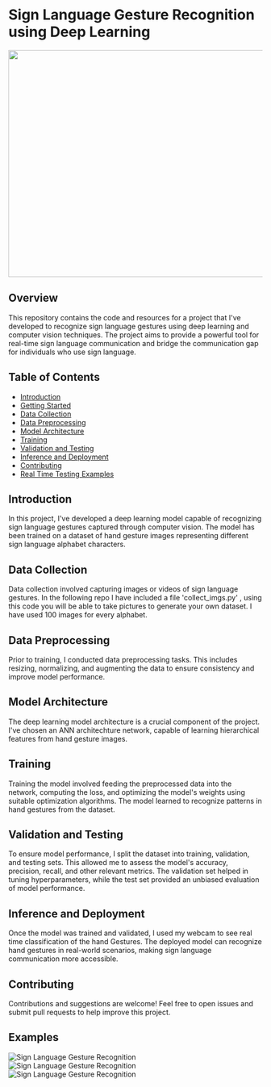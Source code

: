 # Sign Language Gesture Recognition using Deep Learning
<p align="center">
<img src="https://1.bp.blogspot.com/-8SxmsK5VoJ0/XVrTpMrJDFI/AAAAAAAAEiM/nAa3vuj8a2sjgEPAeMKXD4m09yKUgjVIQCLcBGAs/s640/Screenshot%2B2019-08-19%2Bat%2B9.51.25%2BAM.png" width="1060" height="450">
</p>

## Overview

This repository contains the code and resources for a project that I've developed to recognize sign language gestures using deep learning and computer vision techniques. The project aims to provide a powerful tool for real-time sign language communication and bridge the communication gap for individuals who use sign language.

## Table of Contents

- [Introduction](#introduction)
- [Getting Started](#getting-started)
- [Data Collection](#data-collection)
- [Data Preprocessing](#data-preprocessing)
- [Model Architecture](#model-architecture)
- [Training](#training)
- [Validation and Testing](#validation-and-testing)
- [Inference and Deployment](#inference-and-deployment)
- [Contributing](#contributing)
- [Real Time Testing Examples](#examples)

## Introduction

In this project, I've developed a deep learning model capable of recognizing sign language gestures captured through computer vision. The model has been trained on a dataset of hand gesture images representing different sign language alphabet characters.

## Data Collection

Data collection involved capturing images or videos of sign language gestures. In the following repo I have included a file 'collect_imgs.py' , using this code you will be able to take pictures to generate your own dataset. I have used 100 images for every alphabet.

## Data Preprocessing

Prior to training, I conducted data preprocessing tasks. This includes resizing, normalizing, and augmenting the data to ensure consistency and improve model performance.

## Model Architecture

The deep learning model architecture is a crucial component of the project. I've chosen an ANN architechture network, capable of learning hierarchical features from hand gesture images.

## Training

Training the model involved feeding the preprocessed data into the network, computing the loss, and optimizing the model's weights using suitable optimization algorithms. The model learned to recognize patterns in hand gestures from the dataset.

## Validation and Testing

To ensure model performance, I split the dataset into training, validation, and testing sets. This allowed me to assess the model's accuracy, precision, recall, and other relevant metrics. The validation set helped in tuning hyperparameters, while the test set provided an unbiased evaluation of model performance.

## Inference and Deployment

Once the model was trained and validated, I used my webcam to see real time classification of the hand Gestures. The deployed model can recognize hand gestures in real-world scenarios, making sign language communication more accessible.

## Contributing

Contributions and suggestions are welcome! Feel free to open issues and submit pull requests to help improve this project.

## Examples
![Sign Language Gesture Recognition](https://drive.google.com/uc?export=view&id=1lLTMVOr5dRnbWF6rHboZmTGNgQ5CaNvz)
![Sign Language Gesture Recognition](https://drive.google.com/uc?export=view&id=10otDwZ6PCjhQDpHbhxZAgHDSI_e6TkQ3)
![Sign Language Gesture Recognition](https://drive.google.com/uc?export=view&id=19CkzLgAICu5ZvpMo5sNPY0dXTVBBRmEg)


